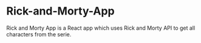 # Rick-and-Morty-App
Rick and Morty App is a React app which uses Rick and Morty API to get all characters from the serie.
